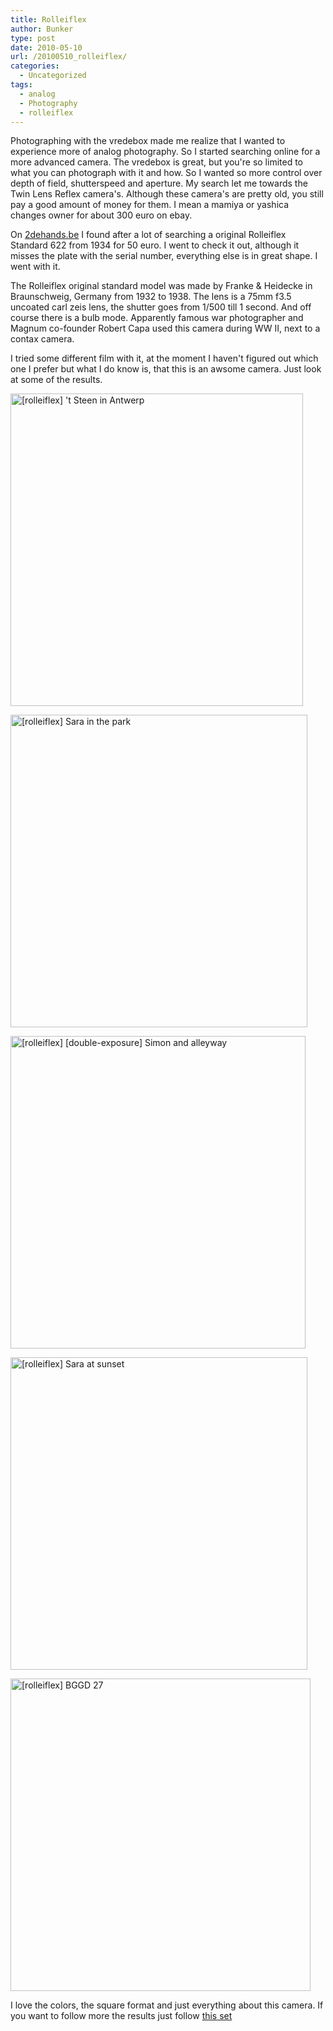 ```yaml
---
title: Rolleiflex
author: Bunker
type: post
date: 2010-05-10
url: /20100510_rolleiflex/
categories:
  - Uncategorized
tags:
  - analog
  - Photography
  - rolleiflex
---
```

Photographing with the vredebox made me realize that I wanted to experience more of analog photography. So I started searching online for a more advanced camera. The vredebox is great, but you're so limited to what you can photograph with it and how. So I wanted so more control over depth of field, shutterspeed and aperture. My search let me towards the Twin Lens Reflex camera's. Although these camera's are pretty old, you still pay a good amount of money for them. I mean a mamiya or yashica changes owner for about 300 euro on ebay.

On <a href="hhttp://www.2dehands.be/foto-camera/" title="Foto en camera op 2dehands.be" rel="none">2dehands.be</a> I found after a lot of searching a original Rolleiflex Standard 622 from 1934 for 50 euro. I went to check it out, although it misses the plate with the serial number, everything else is in great shape. I went with it.

The Rolleiflex original standard model was made by Franke & Heidecke in Braunschweig, Germany from 1932 to 1938. The lens is a 75mm f3.5 uncoated carl zeis lens, the shutter goes from 1/500 till 1 second. And off course there is a bulb mode. Apparently famous war photographer and Magnum co-founder Robert Capa used this camera during WW II, next to a contax camera.

I tried some different film with it, at the moment I haven't figured out which one I prefer but what I do know is, that this is an awsome camera. Just look at some of the results.

[<img src="http://farm4.static.flickr.com/3302/4589728290_f8f5613c4e.jpg" width="468" height="500" alt="[rolleiflex] 't Steen in Antwerp" />][1]
  
[<img src="http://farm5.static.flickr.com/4010/4589720864_1ba02b80f2.jpg" width="475" height="500" alt="[rolleiflex] Sara in the park" />][2]
  
[<img src="http://farm5.static.flickr.com/4032/4589098891_141d806514.jpg" width="472" height="500" alt="[rolleiflex] [double-exposure] Simon and alleyway" />][3]
  
[<img src="http://farm5.static.flickr.com/4030/4589091877_3c1fc275d6.jpg" width="475" height="500" alt="[rolleiflex] Sara at sunset" />][4]
  
[<img src="http://farm5.static.flickr.com/4066/4589086703_6ba0cf9422.jpg" width="480" height="500" alt="[rolleiflex] BGGD 27" />][5] 

I love the colors, the square format and just everything about this camera. If you want to follow more the results just follow <a href="http://www.flickr.com/photos/loneblackrider/sets/72157624018371542/" title="Rolleiflex on flickr" rel="me">this set</a>

 [1]: http://www.flickr.com/photos/loneblackrider/4589728290/ "[rolleiflex] 't Steen in Antwerp by PitsLamp photography, on Flickr"
 [2]: http://www.flickr.com/photos/loneblackrider/4589720864/ "[rolleiflex] Sara in the park by PitsLamp photography, on Flickr"
 [3]: http://www.flickr.com/photos/loneblackrider/4589098891/ "[rolleiflex] [double-exposure] Simon and alleyway by PitsLamp photography, on Flickr"
 [4]: http://www.flickr.com/photos/loneblackrider/4589091877/ "[rolleiflex] Sara at sunset by PitsLamp photography, on Flickr"
 [5]: http://www.flickr.com/photos/loneblackrider/4589086703/ "[rolleiflex] BGGD 27 by PitsLamp photography, on Flickr"